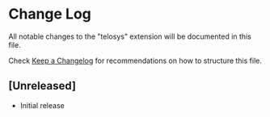 # Change Log
All notable changes to the "telosys" extension will be documented in this file.

Check [Keep a Changelog](http://keepachangelog.com/) for recommendations on how to structure this file.

## [Unreleased]
- Initial release